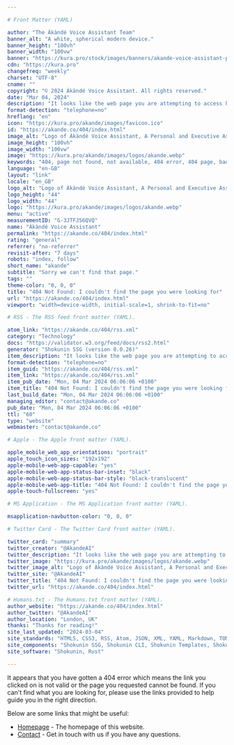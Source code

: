 ```yaml
---

# Front Matter (YAML)

author: "The Àkàndé Voice Assistant Team"
banner_alt: "A white, spherical modern device."
banner_height: "100vh"
banner_width: "100vw"
banner: "https://kura.pro/stock/images/banners/akande-voice-assistant-plant.webp"
cdn: "https://kura.pro"
changefreq: "weekly"
charset: "UTF-8"
cname: ""
copyright: "© 2024 Àkàndé Voice Assistant. All rights reserved."
date: "Mar 04, 2024"
description: "It looks like the web page you are attempting to access has either been removed, renamed, or is currently unavailable."
format-detection: "telephone=no"
hreflang: "en"
icon: "https://kura.pro/akande/images/favicon.ico"
id: "https://akande.co/404/index.html"
image_alt: "Logo of Àkàndé Voice Assistant, A Personal and Executive Assistance"
image_height: "100vh"
image_width: "100vw"
image: "https://kura.pro/akande/images/logos/akande.webp"
keywords: "404, page not found, not available, 404 error, 404 page, bad link, broken link, page does not exist, page not found, page removed"
language: "en-GB"
layout: "link"
locale: "en_GB"
logo_alt: "Logo of Àkàndé Voice Assistant, A Personal and Executive Assistance"
logo_height: "44"
logo_width: "44"
logo: "https://kura.pro/akande/images/logos/akande.webp"
menu: "active"
measurementID: "G-3JTFJ56QVQ"
name: "Àkàndé Voice Assistant"
permalink: "https://akande.co/404/index.html"
rating: "general"
referrer: "no-referrer"
revisit-after: "7 days"
robots: "index, follow"
short_name: "akande"
subtitle: "Sorry we can't find that page."
tags: ""
theme-color: "0, 0, 0"
title: "404 Not Found: I couldn't find the page you were looking for"
url: "https://akande.co/404/index.html"
viewport: "width=device-width, initial-scale=1, shrink-to-fit=no"

# RSS - The RSS feed front matter (YAML).

atom_link: "https://akande.co/404/rss.xml"
category: "Technology"
docs: "https://validator.w3.org/feed/docs/rss2.html"
generator: "Shokunin SSG (version 0.0.26)"
item_description: "It looks like the web page you are attempting to access has either been removed, renamed, or is currently unavailable."
format-detection: "telephone=no"
item_guid: "https://akande.co/404/rss.xml"
item_link: "https://akande.co/404/rss.xml"
item_pub_date: "Mon, 04 Mar 2024 06:06:06 +0100"
item_title: "404 Not Found: I couldn't find the page you were looking for"
last_build_date: "Mon, 04 Mar 2024 06:06:06 +0100"
managing_editor: "contact@akande.co"
pub_date: "Mon, 04 Mar 2024 06:06:06 +0100"
ttl: "60"
type: "website"
webmaster: "contact@akande.co"

# Apple - The Apple front matter (YAML).

apple_mobile_web_app_orientations: "portrait"
apple_touch_icon_sizes: "192x192"
apple-mobile-web-app-capable: "yes"
apple-mobile-web-app-status-bar-inset: "black"
apple-mobile-web-app-status-bar-style: "black-translucent"
apple-mobile-web-app-title: "404 Not Found: I couldn't find the page you were looking for"
apple-touch-fullscreen: "yes"

# MS Application - The MS Application front matter (YAML).

msapplication-navbutton-color: "0, 0, 0"

# Twitter Card - The Twitter Card front matter (YAML).

twitter_card: "summary"
twitter_creator: "@AkandeAI"
twitter_description: "It looks like the web page you are attempting to access has either been removed, renamed, or is currently unavailable."
twitter_image: "https://kura.pro/akande/images/logos/akande.webp"
twitter_image_alt: "Logo of Àkàndé Voice Assistant, A Personal and Executive Assistance"
twitter_site: "@AkandeAI"
twitter_title: "404 Not Found: I couldn't find the page you were looking for"
twitter_url: "https://akande.co/404/index.html"

# Humans.txt - The Humans.txt front matter (YAML).
author_website: "https://akande.co/404/index.html"
author_twitter: "@AkandeAI"
author_location: "London, UK"
thanks: "Thanks for reading!"
site_last_updated: "2024-03-04"
site_standards: "HTML5, CSS3, RSS, Atom, JSON, XML, YAML, Markdown, TOML"
site_components: "Shokunin SSG, Shokunin CLI, Shokunin Templates, Shokunin Themes, Kaishi SSG, Kaishi CLI, Kaishi Templates, Kaishi Themes"
site_software: "Shokunin, Rust"

---
```


It appears that you have gotten a 404 error which means the link you clicked on
is not valid or the page you requested cannot be found. If you can't find what
you are looking for, please use the links provided to help guide you in the
right direction.

Below are some links that might be useful:

- [Homepage](/) - The homepage of this website.
- [Contact](/contact/index.html) - Get in touch with us if you have any
  questions.
